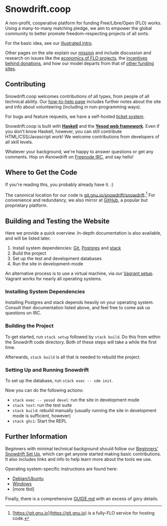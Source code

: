 Snowdrift.coop
==============

A non-profit, cooperative platform for funding Free/Libre/Open (FLO) works.
Using a many-to-many matching pledge, we aim to empower the global
community to better promote freedom-respecting projects of all sorts.

For the basic idea, see our [illustrated intro].

Other pages on the site explain our [mission] and include discussion and
research on issues like the [economics of FLO projects], the [incentives
behind donations], and how our model departs from that of [other funding
sites].

Contributing
------------

Snowdrift.coop welcomes contributions of all types, from people of all
technical ability. Our [how-to-help page] includes further notes about the
site and info about volunteering (including in non-programming ways).

For bugs and feature requests, we have a self-hosted [ticket system].

Snowdrift.coop is built with **[Haskell]** and the **[Yesod web
framework]**. Even if you don't know Haskell, however, you can still
contribute HTML/CSS/Javascript work! We welcome contributions from
developers of all skill levels.

Whatever your background, we're happy to answer questions or get any
comments. Hop on #snowdrift on [Freenode IRC], and say hello!

Where to Get the Code
---------------------

If you're reading this, you probably already have it. :)

The canonical location for our code is
[git.gnu.io/snowdrift/snowdrift].[^git.gnu] For convenience and redundancy,
we also mirror at [GitHub], a popular but proprietary platform.

Building and Testing the Website
--------------------------------

Here we provide a quick overview. In-depth documentation is also available,
and will be listed later.

1. Install system dependencies: [Git], [Postgres] and [stack]
2. Build the project
3. Set up the test and development databases
4. Run the site in development-mode

An alternative process is to use a virtual machine, via our [Vagrant setup].
Vagrant works for nearly all operating systems.

### Installing System Dependencies

Installing Postgres and stack depends heavily on your operating system.
Consult their documentation listed above, and feel free to come ask us
questions on IRC.

### Building the Project

To get started, run `stack setup` followed by `stack build`. Do this from
within the Snowdrift code directory. Both of these steps will take a while
the first time.

Afterwards, `stack build` is all that is needed to rebuild the project.

### Setting Up and Running Snowdrift

To set up the database, run `stack exec -- sdm init`.

Now you can do the following actions:

* `stack exec -- yesod devel`: run the site in development mode
* `stack test`: run the test suite
* `stack build`: rebuild manually (usually running the site in development
  mode is sufficient, however)
* `stack ghci`: Start the REPL

Further Information
-------------------

Beginners with minimal technical background should follow our [Beginners'
Snowdrift Set Up], which can get anyone started making basic contributions.
It also includes links and info to help learn more about the tools we use.

Operating system-specific instructions are found here:

* [Debian/Ubuntu]
* [Windows]
* [more tbd]

Finally, there is a comprehensive [GUIDE.md] with an excess of gory
details.

[^git.gnu]: [https://git.gnu.io](https://git.gnu.io) is a fully-FLO service
for hosting code.

[Beginners' Snowdrift Set Up]: BEGINNERS.md
[Debian/Ubuntu]: SETUP_DEBIAN.md
[economics of FLO projects]: https://snowdrift.coop/p/snowdrift/w/en/economics
[Freenode IRC]: http://webchat.freenode.net/?channels=#snowdrift
[git.gnu.io/snowdrift/snowdrift]: https://git.gnu.io/snowdrift/snowdrift
[Git]: http://www.git-scm.com/downloads
[GitHub]: https://github.com/snowdriftcoop/snowdrift
[GUIDE.md]: GUIDE.md
[Haskell]: https://www.haskell.org/
[how-to-help page]: https://snowdrift.coop/p/snowdrift/w/how-to-help
[illustrated intro]: https://snowdrift.coop/p/snowdrift/w/en/intro
[incentives behind donations]: https://snowdrift.coop/p/snowdrift/w/en/psychology
[mission]: https://snowdrift.coop/p/snowdrift/w/en/mission
[other funding sites]: https://snowdrift.coop/p/snowdrift/w/en/othercrowdfunding
[Postgres]: http://www.postgresql.org/download/
[Snowdrift.coop]: https://snowdrift.coop
[stack]: https://github.com/commercialhaskell/stack#how-to-install
[ticket system]: http://snowdrift.coop/p/snowdrift/t
[Vagrant setup]: SETUP_VAGRANT.md
[Windows]: SETUP_WINDOWS.md
[Yesod web framework]: http://www.yesodweb.com/
